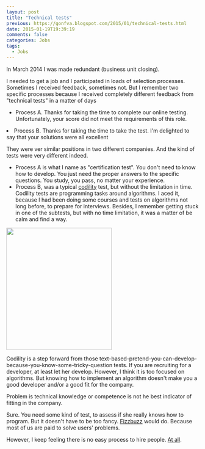 ```yaml
---
layout: post
title: "Technical tests"
previous: https://gonfva.blogspot.com/2015/01/technical-tests.html
date: 2015-01-19T19:39:19
comments: false
categories: Jobs
tags:
  - Jobs
---
```


In March 2014 I was made redundant (business unit closing).


I needed to get a job and I participated in loads of selection processes. Sometimes I received feedback, sometimes not. But I remember two specific processes because I received completely different feedback from "technical tests" in a matter of days

+ Process A. Thanks for taking the time to complete our online testing. Unfortunately, your score did not meet the requirements of this role.</li></ul>
+ Process B. Thanks for taking the time to take the test. I'm delighted to say that your solutions were all excellent</li></ul>

They were ver similar positions in two different companies. And the kind of tests were very different indeed.
[](https://www.blogger.com/)<span id="goog_1047783572"></span><span id="goog_1047783573"></span>

+ Process A is what I name as "certification test". You don't need to know how to develop. You just need the proper answers to the specific questions. You study, you pass, no matter your experience.
+ Process B, was a typical [codility](https://codility.com/) test, but without the limitation in time. Codility tests are programming tasks around algorithms. I aced it, because I had been doing some courses and tests on algorithms not long before, to prepare for interviews. Besides, I remember getting stuck in one of the subtests, but with no time limitation, it was a matter of be calm and find a way.

<img src="http://4.bp.blogspot.com/-DG-IRQDmvfI/VLwlIE4AaJI/AAAAAAAAAuA/vusqrHmk-Kw/s1600/becalm.PNG" height="320" width="276" /></a>


Codility is a step forward from those text-based-pretend-you-can-develop-because-you-know-some-tricky-question tests. If you are recruiting for a developer, at least let her develop. However, I think it is too focused on algorithms. But knowing how to implement an algorithm doesn't make you a good developer and/or a good fit for the company.


Problem is technical knowledge or competence is not he best indicator of fitting in the company.


Sure. You need some kind of test, to assess if she really knows how to program. But it doesn't have to be too fancy. [Fizzbuzz](http://blog.codinghorror.com/why-cant-programmers-program/) would do. Because most of us are paid to solve users' problems.


However, I keep feeling there is no easy process to hire people. [At all](http://blog.codinghorror.com/how-to-hire-a-programmer/).
